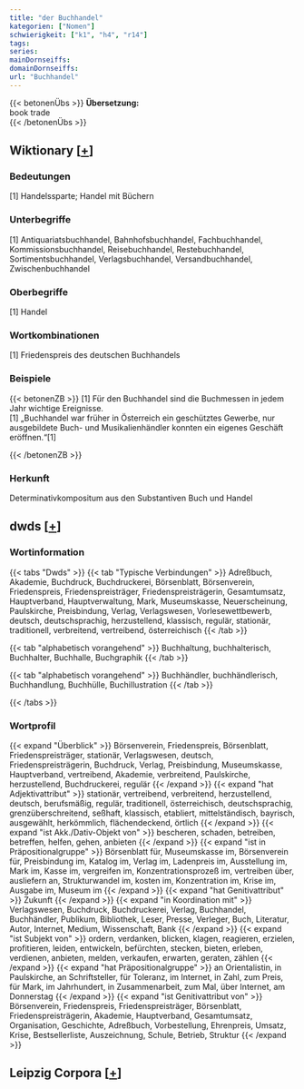 ```yaml
---
title: "der Buchhandel"
kategorien: ["Nomen"]
schwierigkeit: ["k1", "h4", "r14"]
tags:
series:
mainDornseiffs:
domainDornseiffs:
url: "Buchhandel"
---
```


{{< betonenÜbs >}}
**Übersetzung:**  
book trade  
{{< /betonenÜbs >}}

## Wiktionary [[+](https://de.wiktionary.org/wiki/Buchhandel)]

### Bedeutungen
[1] Handelssparte; Handel mit Büchern  

### Unterbegriffe
[1] Antiquariatsbuchhandel, Bahnhofsbuchhandel, Fachbuchhandel, Kommissionsbuchhandel, Reisebuchhandel, Restebuchhandel, Sortimentsbuchhandel, Verlagsbuchhandel, Versandbuchhandel, Zwischenbuchhandel  

### Oberbegriffe
[1] Handel  

### Wortkombinationen
[1] Friedenspreis des deutschen Buchhandels  

### Beispiele
{{< betonenZB >}}
[1] Für den Buchhandel sind die Buchmessen in jedem Jahr wichtige Ereignisse.  
[1] „Buchhandel war früher in Österreich ein geschütztes Gewerbe, nur ausgebildete Buch- und Musikalienhändler konnten ein eigenes Geschäft eröffnen.“[1]  

{{< /betonenZB >}}
### Herkunft
Determinativkompositum aus den Substantiven Buch und Handel  



## dwds [[+](https://www.dwds.de/wb/Buchhandel)]

### Wortinformation
{{< tabs "Dwds" >}}
{{< tab "Typische Verbindungen" >}}
Adreßbuch, Akademie, Buchdruck, Buchdruckerei, Börsenblatt, Börsenverein, Friedenspreis, Friedenspreisträger, Friedenspreisträgerin, Gesamtumsatz, Hauptverband, Hauptverwaltung, Mark, Museumskasse, Neuerscheinung, Paulskirche, Preisbindung, Verlag, Verlagswesen, Vorlesewettbewerb, deutsch, deutschsprachig, herzustellend, klassisch, regulär, stationär, traditionell, verbreitend, vertreibend, österreichisch
{{< /tab >}}

{{< tab "alphabetisch vorangehend" >}}
Buchhaltung, buchhalterisch, Buchhalter, Buchhalle, Buchgraphik
{{< /tab >}}

{{< tab "alphabetisch vorangehend" >}}
Buchhändler, buchhändlerisch, Buchhandlung, Buchhülle, Buchillustration
{{< /tab >}}

{{< /tabs >}}

### Wortprofil
{{< expand "Überblick" >}} Börsenverein, Friedenspreis, Börsenblatt, Friedenspreisträger, stationär, Verlagswesen, deutsch, Friedenspreisträgerin, Buchdruck, Verlag, Preisbindung, Museumskasse, Hauptverband, vertreibend, Akademie, verbreitend, Paulskirche, herzustellend, Buchdruckerei, regulär {{< /expand >}}
{{< expand "hat Adjektivattribut" >}} stationär, vertreibend, verbreitend, herzustellend, deutsch, berufsmäßig, regulär, traditionell, österreichisch, deutschsprachig, grenzüberschreitend, seßhaft, klassisch, etabliert, mittelständisch, bayrisch, ausgewählt, herkömmlich, flächendeckend, örtlich {{< /expand >}}
{{< expand "ist Akk./Dativ-Objekt von" >}} bescheren, schaden, betreiben, betreffen, helfen, gehen, anbieten {{< /expand >}}
{{< expand "ist in Präpositionalgruppe" >}} Börsenblatt für, Museumskasse im, Börsenverein für, Preisbindung im, Katalog im, Verlag im, Ladenpreis im, Ausstellung im, Mark im, Kasse im, vergreifen im, Konzentrationsprozeß im, vertreiben über, ausliefern an, Strukturwandel im, kosten im, Konzentration im, Krise im, Ausgabe im, Museum im {{< /expand >}}
{{< expand "hat Genitivattribut" >}} Zukunft {{< /expand >}}
{{< expand "in Koordination mit" >}} Verlagswesen, Buchdruck, Buchdruckerei, Verlag, Buchhandel, Buchhändler, Publikum, Bibliothek, Leser, Presse, Verleger, Buch, Literatur, Autor, Internet, Medium, Wissenschaft, Bank {{< /expand >}}
{{< expand "ist Subjekt von" >}} ordern, verdanken, blicken, klagen, reagieren, erzielen, profitieren, leiden, entwickeln, befürchten, stecken, bieten, erleben, verdienen, anbieten, melden, verkaufen, erwarten, geraten, zählen {{< /expand >}}
{{< expand "hat Präpositionalgruppe" >}} an Orientalistin, in Paulskirche, an Schriftsteller, für Toleranz, im Internet, in Zahl, zum Preis, für Mark, im Jahrhundert, in Zusammenarbeit, zum Mal, über Internet, am Donnerstag {{< /expand >}}
{{< expand "ist Genitivattribut von" >}} Börsenverein, Friedenspreis, Friedenspreisträger, Börsenblatt, Friedenspreisträgerin, Akademie, Hauptverband, Gesamtumsatz, Organisation, Geschichte, Adreßbuch, Vorbestellung, Ehrenpreis, Umsatz, Krise, Bestsellerliste, Auszeichnung, Schule, Betrieb, Struktur {{< /expand >}}

## Leipzig Corpora [[+](https://corpora.uni-leipzig.de/en/res?word=Buchhandel&corpusId=deu_newscrawl-public_2018)]

